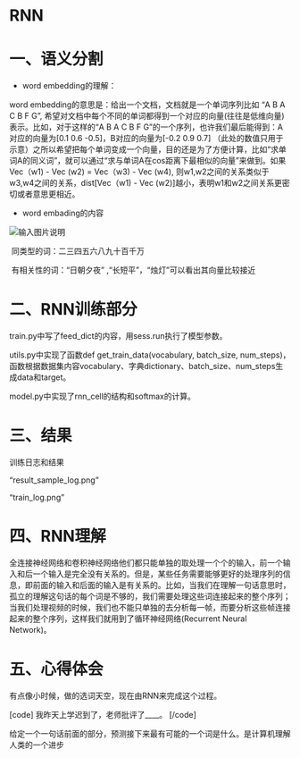 # RNN



# 一、语义分割

* word embedding的理解：

word embedding的意思是：给出一个文档，文档就是一个单词序列比如 “A B A C B F G”, 希望对文档中每个不同的单词都得到一个对应的向量(往往是低维向量)表示。比如，对于这样的“A B A C B F G”的一个序列，也许我们最后能得到：A对应的向量为[0.1 0.6 -0.5]，B对应的向量为[-0.2 0.9 0.7]  （此处的数值只用于示意）之所以希望把每个单词变成一个向量，目的还是为了方便计算，比如“求单词A的同义词”，就可以通过“求与单词A在cos距离下最相似的向量”来做到。如果Vec（w1) - Vec (w2) = Vec（w3) - Vec (w4), 则w1,w2之间的关系类似于w3,w4之间的关系，dist[Vec（w1) - Vec (w2)]越小，表明w1和w2之间关系更密切或者意思更相近。

* word embading的内容

![输入图片说明](https:// "tsne1.png")

​      同类型的词：二三四五六八九十百千万

​      有相关性的词：“日朝夕夜” ,“长短平”，“烛灯”可以看出其向量比较接近  


# 二、RNN训练部分

  train.py中写了feed_dict的内容，用sess.run执行了模型参数。

  utils.py中实现了函数def get_train_data(vocabulary, batch_size, num_steps)，函数根据数据集内容vocabulary、字典dictionary、batch_size、num_steps生成data和target。

  model.py中实现了rnn_cell的结构和softmax的计算。

# 三、结果

训练日志和结果

“result_sample_log.png”

“train_log.png”

# 四、RNN理解

全连接神经网络和卷积神经网络他们都只能单独的取处理一个个的输入，前一个输入和后一个输入是完全没有关系的。但是，某些任务需要能够更好的处理序列的信息，即前面的输入和后面的输入是有关系的。比如，当我们在理解一句话意思时，孤立的理解这句话的每个词是不够的，我们需要处理这些词连接起来的整个序列；当我们处理视频的时候，我们也不能只单独的去分析每一帧，而要分析这些帧连接起来的整个序列，这样我们就用到了循环神经网络(Recurrent Neural Network)。

# 五、心得体会

有点像小时候，做的选词天空，现在由RNN来完成这个过程。

[code]   我昨天上学迟到了，老师批评了____。 [/code]

给定一个一句话前面的部分，预测接下来最有可能的一个词是什么。是计算机理解人类的一个进步

